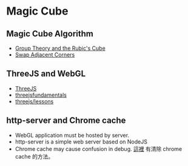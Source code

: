 # Magic Cube

## Magic Cube Algorithm
* [Group Theory and the Rubic's Cube](http://people.math.harvard.edu/~jjchen/docs/Group%20Theory%20and%20the%20Rubik's%20Cube.pdf)
* [Swap Adjacent Corners](https://www.youtube.com/watch?v=QyLzSnA8odc)
## ThreeJS and WebGL
* [ThreeJS](https://threejs.org/)
* [threejsfundamentals](https://threejsfundamentals.org/)
* [threejs/lessons](https://threejsfundamentals.org/threejs/lessons/threejs-fundamentals.html)
## http-server and Chrome cache
* WebGL application must be hosted by server.
* http-server is a simple web server based on NodeJS
* Chrome cache may cause confusion in debug. [這裡](https://support.google.com/accounts/answer/32050?co=GENIE.Platform%3DDesktop&hl=en) 有清除 chrome cache 的方法。